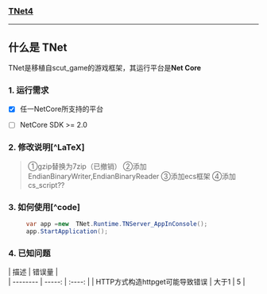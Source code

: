 ### [TNet4]()

> 

------

## 什么是 TNet

TNet是移植自scut_game的游戏框架，其运行平台是**Net Core**

### 1. 运行需求

- [x] 任一NetCore所支持的平台
- [ ] NetCore SDK >= 2.0


### 2. 修改说明[^LaTeX]

>①gzip替换为7zip（已撤销）
>②添加EndianBinaryWriter,EndianBinaryReader
>③添加ecs框架
>④添加cs_script??

### 3. 如何使用[^code]

```csharp
     var app =new  TNet.Runtime.TNServer_AppInConsole();
     app.StartApplication();

```
### 4. 已知问题

| 描述        | 错误量   |  
| --------   | -----:  | :----:  |
| HTTP方式构造httpget可能导致错误     | 大于1 |   5     |
